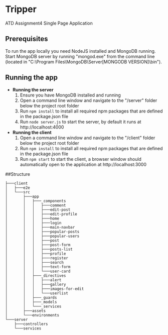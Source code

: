 # Tripper
ATD Assignment4 Single Page Application

## Prerequisites
To run the app locally you need NodeJS installed and MongoDB running.
Start MongoDB server by running "mongod.exe" from the command line (located in "C:\Program Files\MongoDB\Server\[MONGODB VERSION]\bin").

## Running the app
* **Running the server**
    1. Ensure you have MongoDB installed and running
    1. Open a command line window and navigate to the "/server" folder below the project root folder
    1. Run `npm install` to install all required npm packages that are defined in the package.json file
    1. Run `node server.js` to start the server, by default it runs at http://localhost:4000
* **Running the client**
    1. Open a command line window and navigate to the "/client" folder below the project root folder
    1. Run `npm install` to install all required npm packages that are defined in the package.json file
    1. Run `npm start` to start the client, a browser window should automatically open to the application at http://localhost:3000


##Structure
```
├───client
│   ├───e2e
│   └───src
│       ├───app
│       │   ├───_components
│       │   │   ├───comment
│       │   │   ├───edit-post
│       │   │   ├───edit-profile
│       │   │   ├───home
│       │   │   ├───login
│       │   │   ├───main-navbar
│       │   │   ├───popular-posts
│       │   │   ├───popular-users
│       │   │   ├───post
│       │   │   ├───post-form
│       │   │   ├───posts-list
│       │   │   ├───profile
│       │   │   ├───register
│       │   │   ├───search
│       │   │   ├───text-form
│       │   │   └───user-card
│       │   ├───_directives
│       │   │   ├───alert
│       │   │   ├───gallery
│       │   │   ├───images-for-edit
│       │   │   └───userlist
│       │   ├───_guards
│       │   ├───_models
│       │   └───_services
│       ├───assets
│       └───environments
└───server
    ├───controllers
    └───services
```